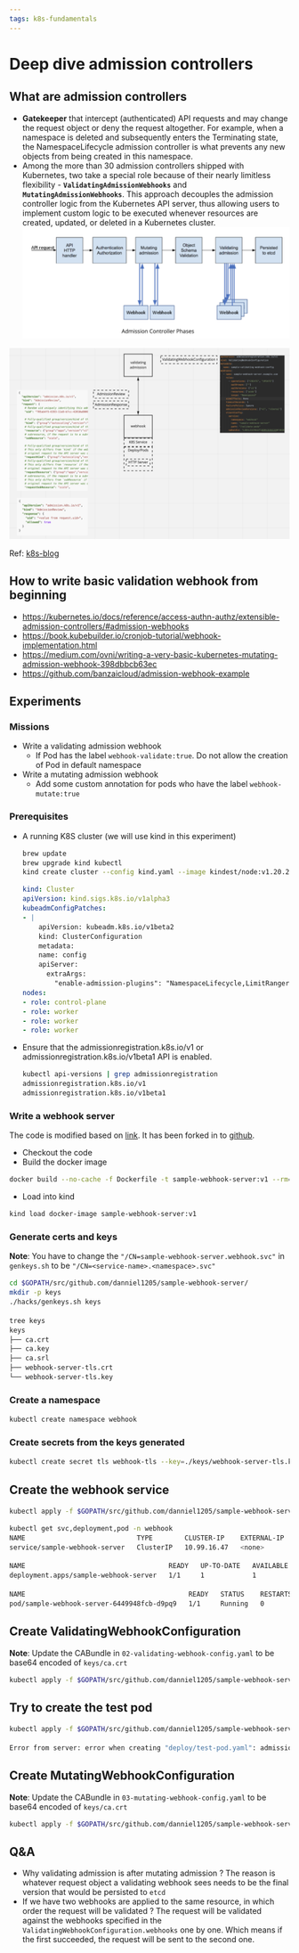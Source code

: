 ```yaml
---
tags: k8s-fundamentals
---
```

# Deep dive admission controllers

## What are admission controllers

- **Gatekeeper** that intercept (authenticated) API requests and may change the request object or deny the request altogether.
    For example, when a namespace is deleted and subsequently enters the Terminating state, the NamespaceLifecycle admission controller is what prevents any new objects from being created in this namespace.
- Among the more than 30 admission controllers shipped with Kubernetes, two take a special role because of their nearly limitless flexibility - **`ValidatingAdmissionWebhooks`** and **`MutatingAdmissionWebhooks`**.
    This approach decouples the admission controller logic from the Kubernetes API server, thus allowing users to implement custom logic to be executed whenever resources are created, updated, or deleted in a Kubernetes cluster.
![admission controller phases](resources/admission-webhook-phrases.png)

![validating-webhook-flow](resources/validating-webhook-flow.png)

Ref: [k8s-blog](https://kubernetes.io/blog/2019/03/21/a-guide-to-kubernetes-admission-controllers/)

## How to write basic validation webhook from beginning

- <https://kubernetes.io/docs/reference/access-authn-authz/extensible-admission-controllers/#admission-webhooks>
- <https://book.kubebuilder.io/cronjob-tutorial/webhook-implementation.html>
- <https://medium.com/ovni/writing-a-very-basic-kubernetes-mutating-admission-webhook-398dbbcb63ec>
- <https://github.com/banzaicloud/admission-webhook-example>

## Experiments

### Missions

- Write a validating admission webhook
  - If Pod has the label `webhook-validate:true`. Do not allow the creation of Pod in default namespace
- Write a mutating admission webhook
  - Add some custom annotation for pods who have the label `webhook-mutate:true`

### Prerequisites

- A running K8S cluster (we will use kind in this experiment)

    ``` bash
    brew update
    brew upgrade kind kubectl
    kind create cluster --config kind.yaml --image kindest/node:v1.20.2
    ```

    ``` yaml
    kind: Cluster
    apiVersion: kind.sigs.k8s.io/v1alpha3
    kubeadmConfigPatches:
    - |
        apiVersion: kubeadm.k8s.io/v1beta2
        kind: ClusterConfiguration
        metadata:
        name: config
        apiServer:
          extraArgs:
            "enable-admission-plugins": "NamespaceLifecycle,LimitRanger,ServiceAccount,TaintNodesByCondition,Priority,DefaultTolerationSeconds,DefaultStorageClass,PersistentVolumeClaimResize,MutatingAdmissionWebhook,ValidatingAdmissionWebhook,ResourceQuota"
    nodes:
    - role: control-plane
    - role: worker
    - role: worker
    - role: worker
    ```

- Ensure that the admissionregistration.k8s.io/v1 or admissionregistration.k8s.io/v1beta1 API is enabled.

    ``` bash
    kubectl api-versions | grep admissionregistration
    admissionregistration.k8s.io/v1
    admissionregistration.k8s.io/v1beta1
    ```

### Write a webhook server

The code is modified based on [link](https://github.com/kubernetes/kubernetes/tree/ec8c186fe8181f52670716d8d10aa7663e868491/test/images/agnhost/webhook).
It has been forked in to [github](https://github.com/danniel1205/sample-webhook-server).

- Checkout the code
- Build the docker image

``` bash
docker build --no-cache -f Dockerfile -t sample-webhook-server:v1 --rm=true .

```

- Load into kind

``` bash
kind load docker-image sample-webhook-server:v1
```

### Generate certs and keys

**Note**: You have to change the `"/CN=sample-webhook-server.webhook.svc"` in `genkeys.sh` to be `"/CN=<service-name>.<namespace>.svc"`

``` bash
cd $GOPATH/src/github.com/danniel1205/sample-webhook-server/
mkdir -p keys
./hacks/genkeys.sh keys

tree keys
keys
├── ca.crt
├── ca.key
├── ca.srl
├── webhook-server-tls.crt
└── webhook-server-tls.key
```

### Create a namespace

``` bash
kubectl create namespace webhook
```

### Create secrets from the keys generated

``` bash
kubectl create secret tls webhook-tls --key=./keys/webhook-server-tls.key --cert=./keys/webhook-server-tls.crt -n webhook
```

## Create the webhook service

``` bash
kubectl apply -f $GOPATH/src/github.com/danniel1205/sample-webhook-server/deploy/01-deployment.yaml
```

``` bash
kubectl get svc,deployment,pod -n webhook
NAME                            TYPE        CLUSTER-IP    EXTERNAL-IP   PORT(S)   AGE
service/sample-webhook-server   ClusterIP   10.99.16.47   <none>        443/TCP   2m33s

NAME                                    READY   UP-TO-DATE   AVAILABLE   AGE
deployment.apps/sample-webhook-server   1/1     1            1           2m33s

NAME                                         READY   STATUS    RESTARTS   AGE
pod/sample-webhook-server-6449948fcb-d9pq9   1/1     Running   0          25s
```

## Create ValidatingWebhookConfiguration

**Note**: Update the CABundle in `02-validating-webhook-config.yaml` to be base64 encoded of `keys/ca.crt`

``` bash
kubectl apply -f $GOPATH/src/github.com/danniel1205/sample-webhook-server/deploy/02-validating-webhook-config.yaml
```

## Try to create the test pod

``` bash
kubectl apply -f $GOPATH/src/github.com/danniel1205/sample-webhook-server/deploy/test-validating-pod.yaml

Error from server: error when creating "deploy/test-pod.yaml": admission webhook "sample-webhook-server.example.com" denied the request: the namespace must be specified to create pod
```

## Create MutatingWebhookConfiguration

**Note**: Update the CABundle in `03-mutating-webhook-config.yaml` to be base64 encoded of `keys/ca.crt`

``` bash
kubectl apply -f $GOPATH/src/github.com/danniel1205/sample-webhook-server/deploy/03-mutating-webhook-config.yaml
```

## Q&A

- Why validating admission is after mutating admission ?
    The reason is whatever request object a validating webhook sees needs to be the final version that would be persisted to `etcd`
- If we have two webhooks are applied to the same resource, in which order the request will be validated ? The request will be validated against the webhooks specified in the `ValidatingWebhookConfiguration.webhooks` one by one. Which means if the first succeeded, the request will be sent to the second one.
